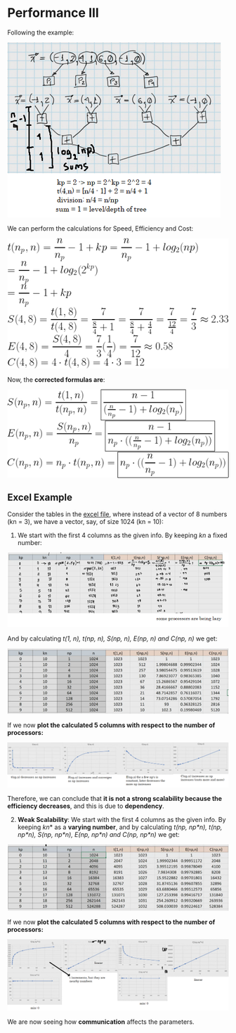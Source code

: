 # Performance III

Following the example:

![img](1.png)

We can perform the calculations for Speed, Efficiency and Cost:

![img](2.png)

Now, the **corrected formulas are**:

![img](3.png)

## Excel Example

Consider the tables in the [excel file](../03082022/Efficiency.xlsx), where instead of a vector of 8 numbers (kn = 3), we have a vector, say, of size 1024 (kn = 10):

1. We start with the first 4 columns as the given info. By keeping *kn* a fixed number: 

![img](4.png)

And by calculating *t(1, n), t(np, n), S(np, n), E(np, n) and C(np, n)* we get:

![img](5.png)

If we now **plot the calculated 5 columns with respect to the number of processors:**

![img](6.png)

Therefore, we can conclude that **it is not a strong scalability because the efficiency decreases**, and this is due to **dependency**.

2. **Weak Scalability**: We start with the first 4 columns as the given info. By keeping *kn** as a **varying number**, and by calculating *t(np, np\*n), t(np, np\*n), S(np, np\*n), E(np, np\*n) and C(np, np\*n)* we get:

![img](7.png)

If we now **plot the calculated 5 columns with respect to the number of processors:**

![img](8.png)

We are now seeing how **communication** affects the parameters.